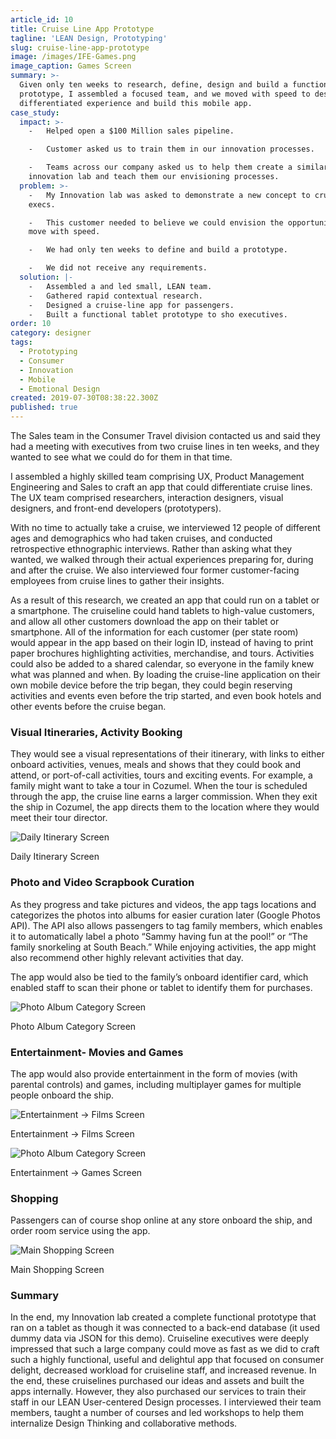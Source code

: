 ```yaml
---
article_id: 10
title: Cruise Line App Prototype
tagline: 'LEAN Design, Prototyping'
slug: cruise-line-app-prototype
image: /images/IFE-Games.png
image_caption: Games Screen
summary: >-
  Given only ten weeks to research, define, design and build a functional
  prototype, I assembled a focused team, and we moved with speed to design a
  differentiated experience and build this mobile app.
case_study:
  impact: >-
    -   Helped open a $100 Million sales pipeline.

    -   Customer asked us to train them in our innovation processes.

    -   Teams across our company asked us to help them create a similar
    innovation lab and teach them our envisioning processes.
  problem: >-
    -   My Innovation lab was asked to demonstrate a new concept to cruise-line
    execs.

    -   This customer needed to believe we could envision the opportunity and
    move with speed.

    -   We had only ten weeks to define and build a prototype.

    -   We did not receive any requirements.
  solution: |-
    -   Assembled a and led small, LEAN team.
    -   Gathered rapid contextual research.
    -   Designed a cruise-line app for passengers.
    -   Built a functional tablet prototype to sho executives.
order: 10
category: designer
tags:
  - Prototyping
  - Consumer
  - Innovation
  - Mobile
  - Emotional Design
created: 2019-07-30T08:38:22.300Z
published: true
---
```

The Sales team in the Consumer Travel division contacted us and said they had a meeting with executives from two cruise lines in ten weeks, and they wanted to see what we could do for them in that time.

I assembled a highly skilled team comprising UX, Product Management Engineering and Sales to craft an app that could differentiate cruise lines. The UX team comprised researchers, interaction designers, visual designers, and front-end developers (prototypers).

With no time to actually take a cruise, we interviewed 12 people of different ages and demographics who had taken cruises, and conducted retrospective ethnographic interviews. Rather than asking what they wanted, we walked through their actual experiences preparing for, during and after the cruise. We also interviewed four former customer-facing employees from cruise lines to gather their insights.

As a result of this research, we created an app that could run on a tablet or a smartphone. The cruiseline could hand tablets to high-value customers, and allow all other customers download the app on their tablet or smartphone. All of the information for each customer (per state room) would appear in the app based on their login ID, instead of having to print paper brochures highlighting activities, merchandise, and tours. Activities could also be added to a shared calendar, so everyone in the family knew what was planned and when. By loading the cruise-line application on their own mobile device before the trip began, they could begin reserving activities and events even before the trip started, and even book hotels and other events before the cruise began.

### Visual Itineraries, Activity Booking

They would see a visual representations of their itinerary, with links to either onboard activities, venues, meals and shows that they could book and attend, or port-of-call activities, tours and exciting events. For example, a family might want to take a tour in Cozumel. When the tour is scheduled through the app, the cruise line earns a larger commission. When they exit the ship in Cozumel, the app directs them to the location where they would meet their tour director.

![Daily Itinerary Screen](/images/Cruise-2.png)

Daily Itinerary Screen

### Photo and Video Scrapbook Curation

As they progress and take pictures and videos, the app tags locations and categorizes the photos into albums for easier curation later (Google Photos API). The API also allows passengers to tag family members, which enables it to automatically label a photo “Sammy having fun at the pool!” or “The family snorkeling at South Beach.” While enjoying activities, the app might also recommend other highly relevant activities that day.

The app would also be tied to the family’s onboard identifier card, which enabled staff to scan their phone or tablet to identify them for purchases.

![Photo Album Category Screen](/images/Cruise-3.png)

Photo Album Category Screen

### Entertainment- Movies and Games

The app would also provide entertainment in the form of movies (with parental controls) and games, including multiplayer games for multiple people onboard the ship.

![Entertainment -> Films Screen](/images/Cruise-4.png)

Entertainment -> Films Screen

![Photo Album Category Screen](/images/Cruise-5.png)

Entertainment -> Games Screen

### Shopping

Passengers can of course shop online at any store onboard the ship, and order room service using the app.

![Main Shopping Screen](/images/Cruise-6.png)

Main Shopping Screen

### Summary

In the end, my Innovation lab created a complete functional prototype that ran on a tablet as though it was connected to a back-end database (it used dummy data via JSON for this demo). Cruiseline executives were deeply impressed that such a large company could move as fast as we did to craft such a highly functional, useful and delightul app that focused on consumer delight, decreased workload for cruiseline staff, and increased revenue. In the end, these cruiselines purchased our ideas and assets and built the apps internally. However, they also purchased our services to train their staff in our LEAN User-centered Design processes. I interviewed their team members, taught a number of courses and led workshops to help them internalize Design Thinking and collaborative methods.
